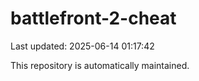 # battlefront-2-cheat

Last updated: 2025-06-14 01:17:42

This repository is automatically maintained.

